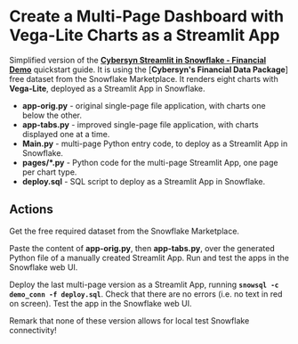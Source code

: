 # Create a Multi-Page Dashboard with Vega-Lite Charts as a Streamlit App

Simplified version of the [**Cybersyn Streamlit in Snowflake - Financial Demo**](https://quickstarts.snowflake.com/guide/getting_started_with_streamlit_in_snowflake/index.html?index=..%2F..index#0) quickstart guide. It is using the [**Cybersyn's Financial Data Package**] free dataset from the Snowflake Marketplace. It renders eight charts with **Vega-Lite**, deployed as a Streamlit App in Snowflake.

* **app-orig.py** - original single-page file application, with charts one below the other.
* **app-tabs.py** - improved single-page file application, with charts displayed one at a time.
* **Main.py** - multi-page Python entry code, to deploy as a Streamlit App in Snowflake.
* **pages/*.py** - Python code for the multi-page Streamlit App, one page per chart type.
* **deploy.sql** - SQL script to deploy as a Streamlit App in Snowflake.

## Actions

Get the free required dataset from the Snowflake Marketplace.

Paste the content of **app-orig.py**, then **app-tabs.py**, over the generated Python file of a manually created Streamlit App. Run and test the apps in the Snowflake web UI.

Deploy the last multi-page version as a Streamlit App, running **`snowsql -c demo_conn -f deploy.sql`**. Check that there are no errors (i.e. no text in red on screen). Test the app in the Snowflake web UI.

Remark that none of these version allows for local test Snowflake connectivity!